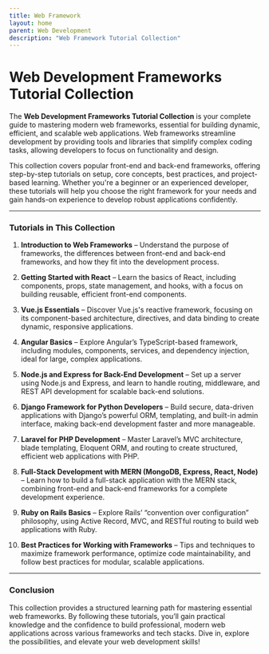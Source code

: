 ```yaml
---
title: Web Framework
layout: home
parent: Web Development
description: "Web Framework Tutorial Collection"
---
```


# **Web Development Frameworks Tutorial Collection**

The **Web Development Frameworks Tutorial Collection** is your complete guide to mastering modern web frameworks, essential for building dynamic, efficient, and scalable web applications. Web frameworks streamline development by providing tools and libraries that simplify complex coding tasks, allowing developers to focus on functionality and design.

This collection covers popular front-end and back-end frameworks, offering step-by-step tutorials on setup, core concepts, best practices, and project-based learning. Whether you're a beginner or an experienced developer, these tutorials will help you choose the right framework for your needs and gain hands-on experience to develop robust applications confidently.

---

### **Tutorials in This Collection**

1. **Introduction to Web Frameworks** – Understand the purpose of frameworks, the differences between front-end and back-end frameworks, and how they fit into the development process.

2. **Getting Started with React** – Learn the basics of React, including components, props, state management, and hooks, with a focus on building reusable, efficient front-end components.

3. **Vue.js Essentials** – Discover Vue.js's reactive framework, focusing on its component-based architecture, directives, and data binding to create dynamic, responsive applications.

4. **Angular Basics** – Explore Angular’s TypeScript-based framework, including modules, components, services, and dependency injection, ideal for large, complex applications.

5. **Node.js and Express for Back-End Development** – Set up a server using Node.js and Express, and learn to handle routing, middleware, and REST API development for scalable back-end solutions.

6. **Django Framework for Python Developers** – Build secure, data-driven applications with Django’s powerful ORM, templating, and built-in admin interface, making back-end development faster and more manageable.

7. **Laravel for PHP Development** – Master Laravel’s MVC architecture, blade templating, Eloquent ORM, and routing to create structured, efficient web applications with PHP.

8. **Full-Stack Development with MERN (MongoDB, Express, React, Node)** – Learn how to build a full-stack application with the MERN stack, combining front-end and back-end frameworks for a complete development experience.

9. **Ruby on Rails Basics** – Explore Rails’ “convention over configuration” philosophy, using Active Record, MVC, and RESTful routing to build web applications with Ruby.

10. **Best Practices for Working with Frameworks** – Tips and techniques to maximize framework performance, optimize code maintainability, and follow best practices for modular, scalable applications.

---

### **Conclusion**

This collection provides a structured learning path for mastering essential web frameworks. By following these tutorials, you’ll gain practical knowledge and the confidence to build professional, modern web applications across various frameworks and tech stacks. Dive in, explore the possibilities, and elevate your web development skills!